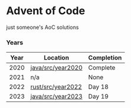 # Advent of Code
just someone's AoC solutions

### Years
| Year | Location | Completion |
|------|----------|------------|
| 2020 | [java/src/year2020](java/src/year2020) | Complete | 
| 2021 | n/a | None |
| 2022 | [rust/src/year2022](rust/src/year2022) | Day 18 |
| 2023 | [java/src/year2023](java/src/year2023) | Day 19 |
